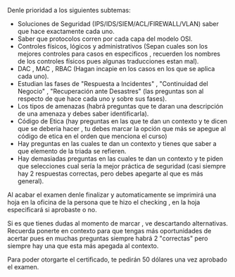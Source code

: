 Denle prioridad a los siguientes subtemas:

- Soluciones de Seguridad (IPS/IDS/SIEM/ACL/FIREWALL/VLAN) saber que hace exactamente cada uno.
- Saber que protocolos corren por cada capa del modelo OSI.
- Controles físicos, lógicos y administrativos (Sepan cuales son los mejores controles para casos en especificos , recuerden los nombres de los controles físicos pues algunas traducciones estan mal).
- DAC , MAC , RBAC (Hagan incapie en los casos en los que se aplica cada uno).
- Estudian las fases de "Respuesta a Incidentes" , "Continuidad del Negocio" , "Recuperación ante Desastres" (las preguntas son al respecto de que hace cada uno y sobre sus fases).
- Los tipos de amenazas (habrá preguntas que te daran una descripción de una amenaza y debes saber identificarla).
- Código de Etica (hay preguntas en las que te dan un contexto y te dicen que se deberia hacer , tu debes marcar la opción que más se apegue al código de etica en el orden que menciona el curso)
- Hay preguntas en las cuales te dan un contexto y tienes que saber a que elemento de la triada se refieren.
- Hay demasiadas preguntas en las cuales te dan un contexto y te piden que selecciones cual sería la mejor práctica de seguridad (casi siempre hay 2 respuestas correctas, pero debes apegarte al que es más general).

Al acabar el examen denle finalizar y automaticamente se imprimirá una hoja en la oficina de la persona que te hizo el checking , en la hoja especificará si aprobaste o no.

Si es que tienes dudas al momento de marcar , ve descartando alternativas.
Recuerda ponerte en contexto para que tengas más oportunidades de acertar pues en muchas preguntas siempre habrá 2 "correctas" pero siempre hay una que esta más apegada al contexto.

Para poder otorgarte el certificado, te pedirán 50 dólares una vez aprobado el examen.

